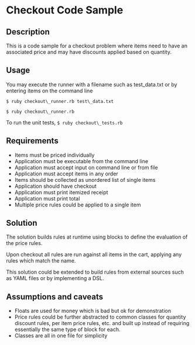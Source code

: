 # Checkout Code Sample

## Description
This is a code sample for a checkout problem where items need to have an associated price 
and may have discounts applied based on quantity.

## Usage
You may execute the runner with a filename such as test\_data.txt or by entering items on the command line
```
$ ruby checkout\_runner.rb test\_data.txt
```
```
$ ruby checkout\_runner.rb
```

To run the unit tests, `$ ruby checkout\_tests.rb`

## Requirements
- Items must be priced individually
- Application must be executable from the command line
- Application must accept input on command line or from file
- Application must accept items in any order
- Items should be collected as unordered list of single items
- Application should have checkout
- Application must print itemized receipt
- Application must print total
- Multiple price rules could be applied to a single item

## Solution
The solution builds rules at runtime using blocks to define the evaluation of the price rules.

Upon checkout all rules are run against all items in the cart, applying any rules which match the name. 

This solution could be extended to build rules from external sources such as YAML files or by implementing a DSL.

## Assumptions and caveats
- Floats are used for money which is bad but ok for demonstration
- Price rules could be further abstracted to common classes for quantity discount rules, per item price rules, etc. 
and built up instead of requiring essentially the same type of block for each.
- Classes are all in one file for simplicity
